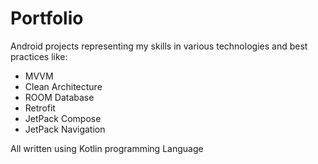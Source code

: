 # Portfolio
 Android projects representing my skills in various technologies and best practices like:
 - MVVM
 - Clean Architecture
 - ROOM Database
 - Retrofit
 - JetPack Compose
 - JetPack Navigation

All written using Kotlin programming Language
